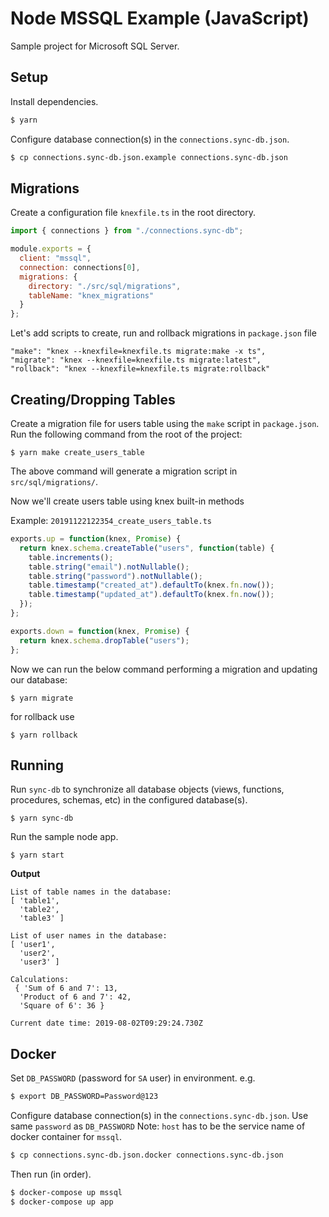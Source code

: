# Node MSSQL Example (JavaScript)

Sample project for Microsoft SQL Server.

## Setup

Install dependencies.

```bash
$ yarn
```

Configure database connection(s) in the `connections.sync-db.json`.

```bash
$ cp connections.sync-db.json.example connections.sync-db.json
```

## Migrations

Create a configuration file `knexfile.ts` in the root directory.

```js
import { connections } from "./connections.sync-db";

module.exports = {
  client: "mssql",
  connection: connections[0],
  migrations: {
    directory: "./src/sql/migrations",
    tableName: "knex_migrations"
  }
};
```

Let's add scripts to create, run and rollback migrations in `package.json` file

```
"make": "knex --knexfile=knexfile.ts migrate:make -x ts",
"migrate": "knex --knexfile=knexfile.ts migrate:latest",
"rollback": "knex --knexfile=knexfile.ts migrate:rollback"
```

## Creating/Dropping Tables

Create a migration file for users table using the `make` script in `package.json`. Run the following command from the root of the project:

```
$ yarn make create_users_table
```

The above command will generate a migration script in `src/sql/migrations/`.

Now we'll create users table using knex built-in methods

Example: `20191122122354_create_users_table.ts`

```js
exports.up = function(knex, Promise) {
  return knex.schema.createTable("users", function(table) {
    table.increments();
    table.string("email").notNullable();
    table.string("password").notNullable();
    table.timestamp("created_at").defaultTo(knex.fn.now());
    table.timestamp("updated_at").defaultTo(knex.fn.now());
  });
};

exports.down = function(knex, Promise) {
  return knex.schema.dropTable("users");
};
```

Now we can run the below command performing a migration and updating our database:

```
$ yarn migrate
```

for rollback use

```
$ yarn rollback
```

## Running

Run `sync-db` to synchronize all database objects (views, functions, procedures, schemas, etc) in the configured database(s).

```
$ yarn sync-db
```

Run the sample node app.

```
$ yarn start
```

**Output**

```
List of table names in the database:
[ 'table1',
  'table2',
  'table3' ]

List of user names in the database:
[ 'user1',
  'user2',
  'user3' ]

Calculations:
 { 'Sum of 6 and 7': 13,
  'Product of 6 and 7': 42,
  'Square of 6': 36 }

Current date time: 2019-08-02T09:29:24.730Z
```

## Docker

Set `DB_PASSWORD` (password for `SA` user) in environment. e.g.

```bash
$ export DB_PASSWORD=Password@123
```

Configure database connection(s) in the `connections.sync-db.json`. Use same `password` as `DB_PASSWORD`
Note: `host` has to be the service name of docker container for `mssql`.

```bash
$ cp connections.sync-db.json.docker connections.sync-db.json
```

Then run (in order).

```bash
$ docker-compose up mssql
$ docker-compose up app
```
